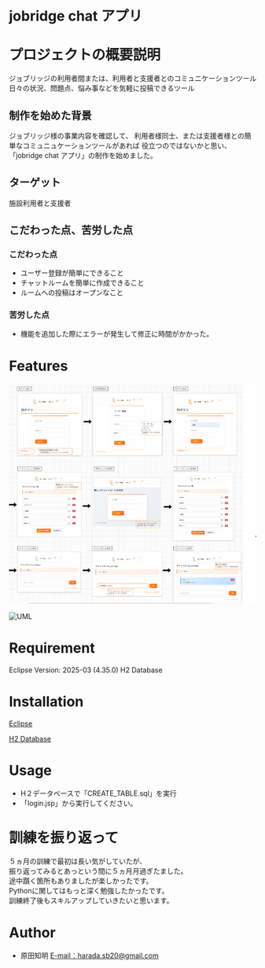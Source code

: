 # jobridge chat アプリ

# プロジェクトの概要説明
ジョブリッジの利用者間または、利用者と支援者とのコミュニケーションツール
日々の状況、問題点、悩み事などを気軽に投稿できるツール

## 制作を始めた背景
ジョブリッジ様の事業内容を確認して、
利用者様同士、または支援者様との簡単なコミュニュケーションツールがあれば
役立つのではないかと思い、「jobridge chat アプリ」の制作を始めました。

## ターゲット 
施設利用者と支援者

## こだわった点、苦労した点
### こだわった点
* ユーザー登録が簡単にできること
* チャットルームを簡単に作成できること
* ルームへの投稿はオープンなこと

### 苦労した点
* 機能を追加した際にエラーが発生して修正に時間がかかった。


# Features
![画面遷移図](https://github.com/SBharada20/jobridge202505/blob/80a4928dca0270a3570529f13091d058f29cb494/%E7%94%BB%E9%9D%A2%E3%83%81%E3%83%A3%E3%83%97%E3%82%BF%E3%83%BC/Screen%20transition%20diagram.png)


![UML](https://github.com/user-attachments/assets/adb2e982-6ccf-4315-8ec7-57f0088476b9)

# Requirement
Eclipse Version: 2025-03 (4.35.0)
H2 Database


# Installation
[Eclipse](https://willbrains.jp/)

[H2 Database](https://www.h2database.com/html/main.html)

# Usage
* H２データベースで「CREATE_TABLE.sql」を実行
* 「login.jsp」から実行してください。

# 訓練を振り返って
５ヵ月の訓練で最初は長い気がしていたが、\
振り返ってみるとあっという間に５ヵ月月過ぎたました。\
途中躓く箇所もありましたが楽しかったです。\
Pythonに関してはもっと深く勉強したかったです。\
訓練終了後もスキルアップしていきたいと思います。


# Author
* 原田知明
 [E-mail：harada.sb20@gmail.com](harada.sb20@gmail.com)
